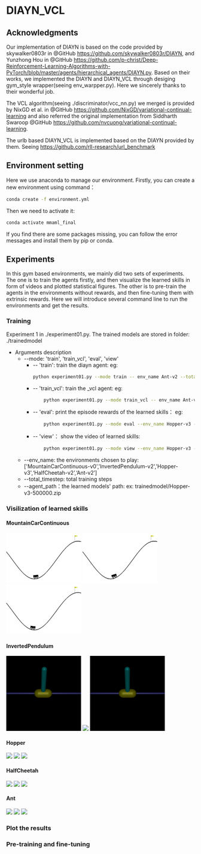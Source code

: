 # DIAYN_VCL
## Acknowledgments
Our implementation of DIAYN is based on the code provided by skywalker0803r in @GitHub https://github.com/skywalker0803r/DIAYN, and 
Yunzhong Hou in @GitHub https://github.com/p-christ/Deep-Reinforcement-Learning-Algorithms-with-PyTorch/blob/master/agents/hierarchical_agents/DIAYN.py. 
Based on their works, we implemented the DIAYN and DIAYN_VCL through desiging gym_style wrapper(seeing env_warpper.py). Here we sincerely thanks to their wonderful job.

The VCL algorithm(seeing ./discriminator/vcc_nn.py) we merged is provided by NixGD et al. in @GitHub  https://github.com/NixGD/variational-continual-learning and 
also referred the original implementation from Siddharth Swaroop @GitHub  https://github.com/nvcuong/variational-continual-learning. 

The urlb based DIAYN_VCL is implemented based on the DIAYN provided by them. Seeing https://github.com/rll-research/url_benchmark
## Environment setting
Here we use anaconda to manage our environment. 
Firstly, you can create a new environment using command：
```bash
conda create -f environment.yml
```

Then we need to activate it:
```bash
conda activate mmaml_final
```
 If you find there are some packages missing, you can follow the error messages and install them by pip or conda.
## Experiments
In this gym based environments, we mainly did two sets of experiments. The one is to train the agents firstly, and then 
visualize the learned skills in form of videos and plotted statistical figures. The other is to pre-train the agents in the 
environments without rewards, and then fine-tuning them with extrinsic rewards. Here we will introduce several command  line 
to run the environments and get the results.
### Training
Experiment 1 in ./experiment01.py. The trained models are stored in folder: ./trainedmodel
- Arguments description 
    - --mode: 'train', 'train_vcl', 'eval', 'view'
      - -- 'train': train the diayn agent: eg: 
        ```bash 
        python experiment01.py --mode train -- env_name Ant-v2 --total_timestep 1000000
        ```
      - -- 'train_vcl': train the _vcl agent: eg: 
        ```bash 
            python experiment01.py --mode train_vcl -- env_name Ant-v2 --total_timestep 1000000
        ```
      - -- 'eval': print the episode rewards of the learned skills： eg: 
        ```bash  
            python experiment01.py --mode eval --env_name Hopper-v3 --agent_path trainedmodel/Hopper-v3-500000.zip
        ```
      - -- 'view'： show the video of learned skills:  
        ```bash 
            python experiment01.py --mode view --env_name Hopper-v3 --agent_path trainedmodel/Hopper-v3-1000000.zip
        ```
    - --env_name: the environments chosen to play:['MountainCarContinuous-v0','InvertedPendulum-v2','Hopper-v3',‘HalfCheetah-v2’,‘Ant-v2’]
    - --total_timestep: total training steps
    - --agent_path：the learned models' path: ex: trainedmodel/Hopper-v3-500000.zip
    
      
### Visilization of learned skills

#### MountainCarContinuous
<p float="left">
  <img src="/results/video/MountainCarContinuous-v0_0_400000.gif" width="200" />
  <img src="/results/video/MountainCarContinuous-v0_0_50000.gif" width="200" /> 
  <img src="/results/video/MountainCarContinuous-v0_10.gif" width="200" />
</p>

#### InvertedPendulum
<p float="left">
  <img src="/results/video/InvertedPendulum-v2_10_200000.gif" width="200" />
  <img src="/results/video/InvertedPendulum-v2_15_200000.gif" width="200" /> 
  <img src="/results/video/InvertedPendulum-v2_20_200000.gif" width="200" />
</p>


#### Hopper
<p float="left">
  <img src="/results/video/Hopper-v3_1_500000.gif" width="200" />
  <img src="/results/video/Hopper-v3_23_500000.gif" width="200" /> 
  <img src="/results/video/Hopper-v3_4_500000.gif" width="200" />
</p>

#### HalfCheetah
<p float="left">
  <img src="/results/video/HalfCheetah-v2_0_750000.gif" width="200" />
  <img src="/results/video/HalfCheetah-v2_14_750000.gif" width="200" /> 
  <img src="/results/video/HalfCheetah-v2_39_750000.gif" width="200" />
</p>

#### Ant
<p float="left">
  <img src="/results/video/Ant-v2_27_1000000.gif" width="200" />
  <img src="/results/video/Ant-v2_27_500000.gif" width="200" /> 
  <img src="/results/video/Ant-v2_7_1000000.gif" width="200" />
</p>

### Plot the results

### Pre-training and fine-tuning 